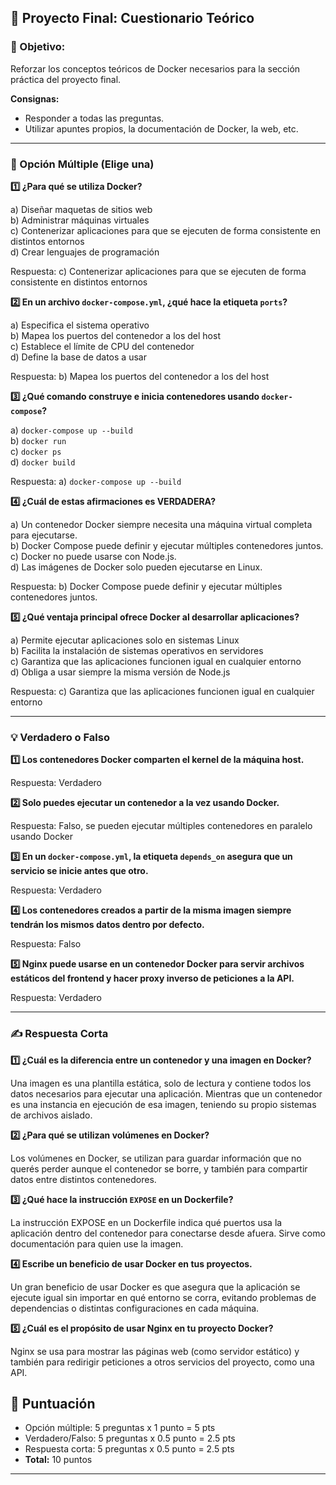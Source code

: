 ## 📝 Proyecto Final: Cuestionario Teórico

### 🎯 Objetivo:

Reforzar los conceptos teóricos de Docker necesarios para la sección práctica del proyecto final.

**Consignas:**

- Responder a todas las preguntas.
- Utilizar apuntes propios, la documentación de Docker, la web, etc.

---

### **🧩 Opción Múltiple (Elige una)**

**1️⃣ ¿Para qué se utiliza Docker?**

a) Diseñar maquetas de sitios web  
b) Administrar máquinas virtuales  
c) Contenerizar aplicaciones para que se ejecuten de forma consistente en distintos entornos  
d) Crear lenguajes de programación

Respuesta: c) Contenerizar aplicaciones para que se ejecuten de forma consistente en distintos entornos

**2️⃣ En un archivo `docker-compose.yml`, ¿qué hace la etiqueta `ports`?**

a) Especifica el sistema operativo  
b) Mapea los puertos del contenedor a los del host  
c) Establece el límite de CPU del contenedor  
d) Define la base de datos a usar

Respuesta: b) Mapea los puertos del contenedor a los del host  

**3️⃣ ¿Qué comando construye e inicia contenedores usando `docker-compose`?**

a) `docker-compose up --build`  
b) `docker run`  
c) `docker ps`  
d) `docker build`

Respuesta: a) `docker-compose up --build`  

**4️⃣ ¿Cuál de estas afirmaciones es VERDADERA?**

a) Un contenedor Docker siempre necesita una máquina virtual completa para ejecutarse.  
b) Docker Compose puede definir y ejecutar múltiples contenedores juntos.  
c) Docker no puede usarse con Node.js.  
d) Las imágenes de Docker solo pueden ejecutarse en Linux.

Respuesta: b) Docker Compose puede definir y ejecutar múltiples contenedores juntos.  

**5️⃣ ¿Qué ventaja principal ofrece Docker al desarrollar aplicaciones?**

a) Permite ejecutar aplicaciones solo en sistemas Linux  
b) Facilita la instalación de sistemas operativos en servidores  
c) Garantiza que las aplicaciones funcionen igual en cualquier entorno  
d) Obliga a usar siempre la misma versión de Node.js

Respuesta: c) Garantiza que las aplicaciones funcionen igual en cualquier entorno 

---

### **💡 Verdadero o Falso**

**1️⃣ Los contenedores Docker comparten el kernel de la máquina host.**

Respuesta: Verdadero

**2️⃣ Solo puedes ejecutar un contenedor a la vez usando Docker.**

Respuesta: Falso, se pueden ejecutar múltiples contenedores en paralelo usando Docker

**3️⃣ En un `docker-compose.yml`, la etiqueta `depends_on` asegura que un servicio se inicie antes que otro.**

Respuesta: Verdadero

**4️⃣ Los contenedores creados a partir de la misma imagen siempre tendrán los mismos datos dentro por defecto.**

Respuesta: Falso

**5️⃣ Nginx puede usarse en un contenedor Docker para servir archivos estáticos del frontend y hacer proxy inverso de peticiones a la API.**

Respuesta: Verdadero

---

### **✍️ Respuesta Corta**

**1️⃣ ¿Cuál es la diferencia entre un contenedor y una imagen en Docker?**

Una imagen es una plantilla estática, solo de lectura y contiene todos los datos necesarios para ejecutar una aplicación. Mientras que un contenedor es una instancia en ejecución de esa imagen, teniendo su propio sistemas de archivos aislado.


**2️⃣ ¿Para qué se utilizan volúmenes en Docker?**

Los volúmenes en Docker, se utilizan para guardar información que no querés perder aunque el contenedor se borre, y también para compartir datos entre distintos contenedores.


**3️⃣ ¿Qué hace la instrucción `EXPOSE` en un Dockerfile?**

La instrucción EXPOSE en un Dockerfile indica qué puertos usa la aplicación dentro del contenedor para conectarse desde afuera. Sirve como documentación para quien use la imagen.



**4️⃣ Escribe un beneficio de usar Docker en tus proyectos.**

Un gran beneficio de usar Docker es que asegura que la aplicación se ejecute igual sin importar en qué entorno se corra, evitando problemas de dependencias o  distintas configuraciones en cada máquina.


**5️⃣ ¿Cuál es el propósito de usar Nginx en tu proyecto Docker?**


Nginx se usa para mostrar las páginas web (como servidor estático) y también para redirigir peticiones a otros servicios del proyecto, como una API.

## 🏅 Puntuación

- Opción múltiple: 5 preguntas x 1 punto = 5 pts
- Verdadero/Falso: 5 preguntas x 0.5 punto = 2.5 pts
- Respuesta corta: 5 preguntas x 0.5 punto = 2.5 pts
- **Total:** 10 puntos

---

